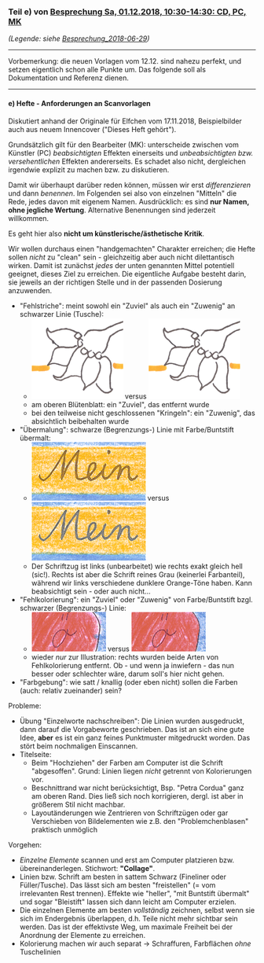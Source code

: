 ### Teil e) von [Besprechung Sa, 01.12.2018, 10:30-14:30: CD, PC, MK](Besprechung_2018-12-01.md) ###
*(Legende: siehe [Besprechung_2018-06-29](Besprechung_2018-06-29.md))*

---
Vorbemerkung: die neuen Vorlagen vom 12.12. sind nahezu perfekt, und setzen eigentlich schon alle Punkte um. Das folgende soll als Dokumentation und Referenz dienen.

---

#### e) Hefte - Anforderungen an Scanvorlagen ####
Diskutiert anhand der Originale für Elfchen vom 17.11.2018, Beispielbilder auch aus neuem Innencover ("Dieses Heft gehört").

Grundsätzlich gilt für den Bearbeiter (MK): unterscheide zwischen vom Künstler (PC) *beabsichtigten* Effekten einerseits und *unbeabsichtigten bzw. versehentlichen* Effekten andererseits. Es schadet also nicht, dergleichen irgendwie explizit zu machen bzw. zu diskutieren.

Damit wir überhaupt darüber reden können, müssen wir erst *differenzieren* und dann *benennen*.
Im Folgenden sei also von einzelnen "Mitteln" die Rede, jedes davon mit eigenem Namen.
Ausdrücklich: es sind **nur Namen, ohne jegliche Wertung**. Alternative Benennungen sind jederzeit willkommen.

Es geht hier also **nicht um künstlerische/ästhetische Kritik**.

Wir wollen durchaus einen "handgemachten" Charakter erreichen; die Hefte sollen *nicht* zu "clean" sein - gleichzeitig aber auch nicht dilettantisch wirken.
Damit ist zunächst *jedes* der unten genannten Mittel potentiell geeignet, dieses Ziel zu erreichen. Die eigentliche Aufgabe besteht darin, sie jeweils an der richtigen Stelle und in der passenden Dosierung anzuwenden. 

* "Fehlstriche": meint sowohl ein "Zuviel" als auch ein "Zuwenig" an schwarzer Linie (Tusche):
  - ![](i/Bsp-Fehlstrich-1.png) versus ![](i/Bsp-Fehlstrich-2.png)
  - am oberen Blütenblatt: ein "Zuviel", das entfernt wurde
  - bei den teilweise nicht geschlossenen "Kringeln": ein "Zuwenig", das absichtlich beibehalten wurde
* "Übermalung": schwarze (Begrenzungs-) Linie mit Farbe/Buntstift übermalt:
  - ![](i/Bsp-Uebermalung-1.png) versus ![](i/Bsp-Uebermalung-2.png)
  - Der Schriftzug ist links (unbearbeitet) wie rechts exakt gleich hell (sic!). Rechts ist aber die Schrift reines Grau (keinerlei Farbanteil), während wir links verschiedene dunklere Orange-Töne haben. Kann beabsichtigt sein - oder auch nicht...  
* "Fehlkolorierung": ein "Zuviel" oder "Zuwenig" von Farbe/Buntstift bzgl. schwarzer (Begrenzungs-) Linie:
  - ![](i/Bsp-Fehlkolorierung-1.png) versus ![](i/Bsp-Fehlkolorierung-2.png)
  - wieder *nur* zur Illustration: rechts wurden beide Arten von Fehlkolorierung entfernt.
  Ob - und wenn ja inwiefern - das nun besser oder schlechter wäre, darum soll's hier nicht gehen.
* "Farbgebung": wie satt / knallig (oder eben nicht) sollen die Farben (auch: relativ zueinander) sein? 

Probleme:

- Übung "Einzelworte nachschreiben":
  Die Linien wurden ausgedruckt, dann darauf die Vorgabeworte geschrieben. Das ist an sich eine gute Idee, **aber** es ist ein ganz feines Punktmuster mitgedruckt worden. Das stört beim nochmaligen Einscannen.
- Titelseite:
  * Beim "Hochziehen" der Farben am Computer ist die Schrift "abgesoffen". Grund: Linien liegen *nicht* getrennt von Kolorierungen vor. 
  * Beschnittrand war nicht berücksichtigt, Bsp. "Petra Cordua" ganz am oberen Rand. Dies ließ sich noch korrigieren, dergl. ist aber in größerem Stil nicht machbar. 
  * Layoutänderungen wie Zentrieren von Schriftzügen oder gar Verschieben von Bildelementen wie z.B. den "Problemchenblasen" praktisch unmöglich

Vorgehen:

- *Einzelne Elemente* scannen und erst am Computer platzieren bzw. übereinanderlegen. Stichwort: **"Collage"**.
- Linien bzw. Schrift am besten in sattem Schwarz (Fineliner oder Füller/Tusche). Das lässt sich am besten "freistellen" (= vom irrelevanten Rest trennen). Effekte wie "heller", "mit Buntstift übermalt" und sogar "Bleistift" lassen sich dann leicht am Computer erzielen.
- Die einzelnen Elemente am besten *vollständig* zeichnen, selbst wenn sie sich im Endergebnis überlappen, d.h. Teile nicht mehr sichtbar sein werden. Das ist der effektivste Weg, um maximale Freiheit bei der Anordnung der Elemente zu erreichen.
- Kolorierung machen wir auch separat -> Schraffuren, Farbflächen *ohne* Tuschelinien
